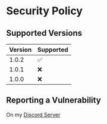 # Security Policy

## Supported Versions

| Version | Supported          |
| ------- | ------------------ |
| 1.0.2   | :white_check_mark: |
| 1.0.1   | :x:                |
| 1.0.0   | :x: |

## Reporting a Vulnerability
On my [Discord Server](https://discord.gg/kPzMNnTGwf)
